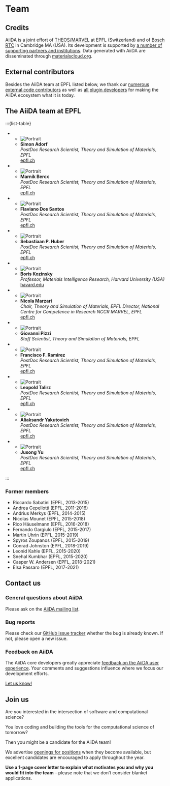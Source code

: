 # Team

## Credits

AiiDA is a joint effort of [THEOS](http://theossrv1.epfl.ch/)/[MARVEL](https://nccr-marvel.ch/) at EPFL (Switzerland) and of [Bosch RTC](https://www.bosch.us/) in Cambridge MA (USA). Its development is supported by [a number of supporting partners and institutions](more/acknowledgements.md).
Data generated with AiiDA are disseminated through [materialscloud.org](http://materialscloud.org/).

## External contributors

Besides the AiiDA team at EPFL listed below, we thank our [numerous external code contributors](https://raw.githubusercontent.com/aiidateam/aiida_core/develop/AUTHORS.txt) as well as [all plugin developers](https://aiidateam.github.io/aiida-registry/) for making the AiiDA ecosystem what it is today.

## The AiiDA team at EPFL

:::{list-table}

* - ![Portrait](./pics/team/simon.jpg)
  - **Simon Adorf**\
    *PostDoc Research Scientist, Theory and Simulation of Materials, EPFL*\
    [epfl.ch](https://people.epfl.ch/simon.adorf)

* - ![Portrait](./pics/team/marnik.jpg)
  - **Marnik Bercx**\
    *PostDoc Research Scientist, Theory and Simulation of Materials, EPFL*\
    [epfl.ch](https://people.epfl.ch/marnik.bercx)

* - ![Portrait](./pics/team/dossantos.jpg)
  - **Flaviano Dos Santos**\
    *PostDoc Research Scientist, Theory and Simulation of Materials, EPFL*\
    [epfl.ch](https://people.epfl.ch/flaviano.dossantos)

* - ![Portrait](./pics/team/huber.png)
  - **Sebastiaan P. Huber**\
    *PostDoc Research Scientist, Theory and Simulation of Materials, EPFL*\
    [epfl.ch](https://people.epfl.ch/sebastiaan.huber)

* - ![Portrait](./pics/team/boris.png)
  - **Boris Kozinsky**\
    *Professor, Materials Intelligence Research, Harvard University (USA)*\
    [havard.edu](https://bkoz.seas.harvard.edu/people/boris-kozinsky)

* - ![Portrait](./pics/team/nicola.png)
  - **Nicola Marzari**\
    *Chair, Theory and Simulation of Materials, EPFL
Director, National Centre for Competence in Research NCCR MARVEL, EPFL*\
    [epfl.ch](https://people.epfl.ch/nicola.marzari)

* - ![Portrait](./pics/team/gio.png)
  - **Giovanni Pizzi**\
    *Staff Scientist, Theory and Simulation of Materials, EPFL*

* - ![Portrait](./pics/team/Ramirez.jpg)
  - **Francisco F. Ramirez**\
    *PostDoc Research Scientist, Theory and Simulation of Materials, EPFL*\
    [epfl.ch](https://people.epfl.ch/francisco.ramirez)

* - ![Portrait](./pics/team/talirz.jpg)
  - **Leopold Talirz**\
    *PostDoc Research Scientist, Theory and Simulation of Materials, EPFL*\
    [epfl.ch](https://people.epfl.ch/leopold.talirz)

* - ![Portrait](./pics/team/Yakutovich.jpg)
  - **Aliaksandr Yakutovich**\
    *PostDoc Research Scientist, Theory and Simulation of Materials, EPFL*\
    [epfl.ch](https://people.epfl.ch/aliaksandr.yakutovich)

* - ![Portrait](./pics/team/JusongYu.jpg)
  - **Jusong Yu**\
    *PostDoc Research Scientist, Theory and Simulation of Materials, EPFL*\
    [epfl.ch](https://people.epfl.ch/jusong.yu)

:::

### Former members

- Riccardo Sabatini (EPFL, 2013-2015)
- Andrea Cepellotti (EPFL, 2011-2016)
- Andrius Merkys (EPFL, 2014-2015)
- Nicolas Mounet (EPFL, 2015-2018)
- Rico Häuselmann (EPFL, 2016-2018)
- Fernando Gargiulo (EPFL, 2015-2017)
- Martin Uhrin (EPFL, 2015-2019)
- Spyros Zoupanos (EPFL, 2015-2019)
- Conrad Johnston (EPFL, 2018-2019)
- Leonid Kahle (EPFL, 2015-2020)
- Snehal Kumbhar (EPFL, 2015-2020)
- Casper W. Andersen (EPFL, 2018-2021)
- Elsa Passaro (EPFL, 2017-2021)

## Contact us

### General questions about AiiDA

Please ask on the [AiiDA mailing list](https://www.aiida.net/mailing-list/).

### Bug reports

Please check our [GitHub issue tracker](https://github.com/aiidateam/aiida_core/issues) whether the bug is already known. If not, please open a new issue.

### Feedback on AiiDA

The AiiDA core developers greatly appreciate [feedback on the AiiDA user experience](https://goo.gl/forms/u0yhDQ39IoRQeFg42).
Your comments and suggestions influence where we focus our development efforts.

[Let us know!](https://goo.gl/forms/u0yhDQ39IoRQeFg42)

## Join us

Are you interested in the intersection of software and computational science?

You love coding and building the tools for the computational science of tomorrow?

Then you might be a candidate for the AiiDA team!


We advertise [openings for positions](http://theossrv1.epfl.ch/Main/Openings) when they become available, but excellent candidates are encouraged to apply throughout the year.

**Use a 1-page cover letter to explain what motivates you and why you would fit into the team** – please note that we don’t consider blanket applications.
